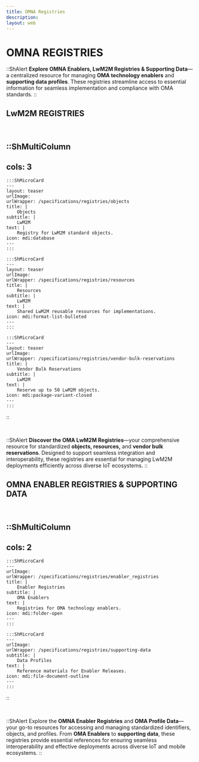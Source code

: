 ```yaml
---
title: OMNA Registries
description:
layout: web
---
```


# OMNA REGISTRIES


::ShAlert
**Explore OMNA Enablers, LwM2M Registries & Supporting Data**—a centralized resource for managing **OMA technology enablers** and **supporting data profiles**. These registries streamline access to essential information for seamless implementation and compliance with OMA standards.
::

## LwM2M REGISTRIES

</br>

::ShMultiColumn
---
cols: 3
---

    :::ShMicroCard
    ---
    layout: teaser
    urlImage: 
    urlWrapper: /specifications/registries/objects
    title: |
        Objects
    subtitle: |
        LwM2M
    text: |
        Registry for LwM2M standard objects.
    icon: mdi:database
    ---
    :::

    :::ShMicroCard
    ---
    layout: teaser
    urlImage: 
    urlWrapper: /specifications/registries/resources
    title: |
        Resources
    subtitle: |
        LwM2M
    text: |
        Shared LwM2M reusable resources for implementations.
    icon: mdi:format-list-bulleted
    ---
    :::

    :::ShMicroCard
    ---
    layout: teaser
    urlImage: 
    urlWrapper: /specifications/registries/vendor-bulk-reservations
    title: |
        Vendor Bulk Reservations
    subtitle: |
        LwM2M
    text: |
        Reserve up to 50 LwM2M objects.
    icon: mdi:package-variant-closed
    ---
    :::
::

</br>


::ShAlert
**Discover the OMA LwM2M Registries**—your comprehensive resource for standardized **objects, resources,** and **vendor bulk reservations**. Designed to support seamless integration and interoperability, these registries are essential for managing LwM2M deployments efficiently across diverse IoT ecosystems.
::

## OMNA ENABLER REGISTRIES & SUPPORTING DATA

</br>

::ShMultiColumn
---
cols: 2
---

    :::ShMicroCard
    ---
    urlImage: 
    urlWrapper: /specifications/registries/enabler_registries
    title: |
        Enabler Registries
    subtitle: |
        OMA Enablers
    text: |
        Registries for OMA technology enablers.
    icon: mdi:folder-open
    ---
    :::

    :::ShMicroCard
    ---
    urlImage: 
    urlWrapper: /specifications/registries/supporting-data
    subtitle: |
        Data Profiles
    text: |
        Reference materials for Enabler Releases.
    icon: mdi:file-document-outline
    ---
    :::    

::

</br>

::ShAlert
Explore the **OMNA Enabler Registries** and **OMA Profile Data**—your go-to resources for accessing and managing standardized identifiers, objects, and profiles. From **OMA Enablers** to **supporting data**, these registries provide essential references for ensuring seamless interoperability and effective deployments across diverse IoT and mobile ecosystems.
::